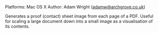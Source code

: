 Platforms: Mac OS X
Author: Adam Wright (adamw@archgrove.co.uk)

Generates a proof (contact) sheet image from each page of a PDF. Useful for scaling a large document down into a small image as a visualisation of its contents.
